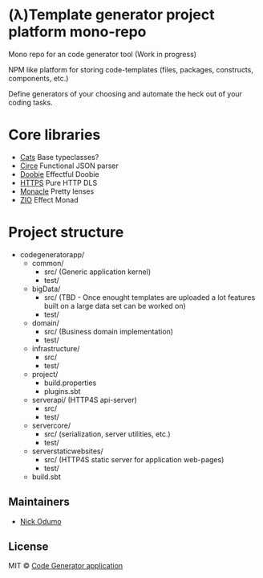 # (λ)Template generator project platform mono-repo 

Mono repo for an code generator tool (Work in progress)

NPM like platform for storing code-templates (files, packages, constructs, components, etc.)

Define generators of your choosing and automate the heck out of your coding tasks. 

# Core libraries 

 - [Cats](https://typelevel.org/cats/) Base typeclasses?
 - [Circe](https://circe.github.io/circe/) Functional JSON parser
 - [Doobie](https://tpolecat.github.io/doobie/) Effectful Doobie   
 - [HTTPS](https://http4s.org/) Pure HTTP DLS
 - [Monacle](https://www.optics.dev/Monocle/) Pretty lenses 
 - [ZIO](https://zio.dev/) Effect Monad 

# Project structure
* codegeneratorapp/
    * common/
        * src/ (Generic application kernel)
        * test/
    * bigData/
        * src/ (TBD - Once enought templates are uploaded a lot features built on a large data set can be worked on)
        * test/
    * domain/ 
        * src/ (Business domain implementation)
        * test/
    * infrastructure/
        * src/
        * test/
    * project/
        * build.properties
        * plugins.sbt
   * serverapi/ (HTTP4S api-server)
        * src/
        * test/
   * servercore/
        * src/ (serialization, server utilities, etc.)
        * test/      
   * serverstaticwebsites/
       * src/ (HTTP4S static server for application web-pages)
       * test/
   * build.sbt
   
## Maintainers
- [Nick Odumo](https://github.com/nodumo) 

## License
MIT © [Code Generator application](https://github.com/nodumo/scala_template_platform_backend)
